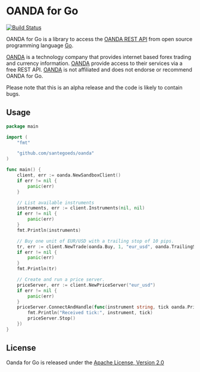 # OANDA for Go

[![Build Status](https://travis-ci.org/santegoeds/oanda.svg?branch=master)](https://travis-ci.org/santegoeds/oanda)

OANDA for Go is a library to access the [OANDA REST API](http://developer.oanda.com) from open source programming language [Go](http://www.golang.org).

[OANDA](http://www.oanda.com) is a technology company that provides internet based forex trading and currency information. [OANDA](http://www.oanda.com) provide access to their services via a free 
REST API. [OANDA](http://www.oanda.com) is not affiliated and does not endorse or recommend 
OANDA for Go.

Please note that this is an alpha release and the code is likely to contain bugs.

## Usage

```Go
package main

import (
    "fmt"

    "github.com/santegoeds/oanda"
)

func main() {
    client, err := oanda.NewSandboxClient()
    if err != nil {
        panic(err)
    }

    // List available instruments
    instruments, err := client.Instruments(nil, nil)
    if err != nil {
        panic(err)
    }
    fmt.Println(instruments)

    // Buy one unit of EUR/USD with a trailing stop of 10 pips.
    tr, err := client.NewTrade(oanda.Buy, 1, "eur_usd", oanda.TrailingStop(10.0))
    if err != nil {
        panic(err)
    }
    fmt.Println(tr)

    // Create and run a price server.
    priceServer, err := client.NewPriceServer("eur_usd")
    if err != nil {
        panic(err)
    }
    priceServer.ConnectAndHandle(func(instrument string, tick oanda.PriceTick) {
        fmt.Println("Received tick:", instrument, tick)
        priceServer.Stop()
    })
}
```

## License

Oanda for Go is released under the [Apache License, Version 2.0](http://www.apache.org/licenses/LICENSE-2.0)
